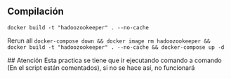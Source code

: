 ## Compilación
`docker build -t "hadoozookeeper" . --no-cache`

Rerun all
`docker-compose down && docker image rm hadoozookeeper && docker build -t "hadoozookeeper" . --no-cache && docker-compose up -d`

## Atención
Esta practica se tiene que ir ejecutando comando a comando (En el script están comentados), si no se hace así, no funcionará